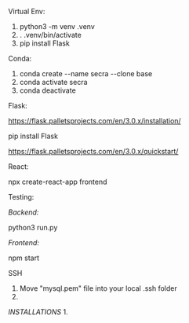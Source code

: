 Virtual Env:

1. python3 -m venv .venv
2. . .venv/bin/activate
3. pip install Flask


Conda:

1. conda create --name secra --clone base
2. conda activate secra
3. conda deactivate

Flask:

https://flask.palletsprojects.com/en/3.0.x/installation/

pip install Flask

https://flask.palletsprojects.com/en/3.0.x/quickstart/

React:

npx create-react-app frontend

Testing:

*Backend:*

python3 run.py

*Frontend:*

npm start

SSH

1. Move "mysql.pem" file into your local .ssh folder
2. 

*INSTALLATIONS*
1. 